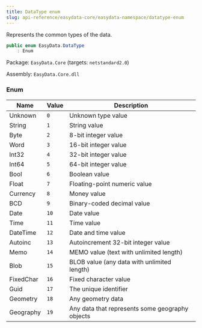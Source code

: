 ```yaml
---
title: DataType enum
slug: api-reference/easydata-core/easydata-namespace/datatype-enum
---
```



Represents the common types of the data.
```csharp
public enum EasyData.DataType
    : Enum

```
Package: `EasyData.Core` (targets: `netstandard2.0`)

Assembly: `EasyData.Core.dll`

### Enum

| Name | Value | Description | 
| --- | --- | --- | 
| Unknown | `0` | Unknown type value | 
| String | `1` | String value | 
| Byte | `2` | 8-bit integer value | 
| Word | `3` | 16-bit integer value | 
| Int32 | `4` | 32-bit integer value | 
| Int64 | `5` | 64-bit integer value | 
| Bool | `6` | Boolean value | 
| Float | `7` | Floating-point numeric value | 
| Currency | `8` | Money value | 
| BCD | `9` | Binary-coded decimal value | 
| Date | `10` | Date value | 
| Time | `11` | Time value | 
| DateTime | `12` | Date and time value | 
| Autoinc | `13` | Autoincrement 32-bit integer value | 
| Memo | `14` | MEMO value (text with unlimited length) | 
| Blob | `15` | BLOB value (any data with unlimited length) | 
| FixedChar | `16` | Fixed character value | 
| Guid | `17` | The unique identifier | 
| Geometry | `18` | Any geometry data | 
| Geography | `19` | Any data that represents some geography objects |